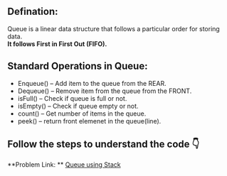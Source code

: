 ## Defination:
Queue is a linear data structure that follows a particular order for storing data.       
**It follows First in First Out (FIFO).**

## Standard Operations in Queue:

- Enqueue() – Add item to the queue from the REAR.
- Dequeue() – Remove item from the queue from the FRONT.
- isFull() – Check if queue is full or not.
- isEmpty() – Check if queue empty or not.
- count() – Get number of items in the queue.
- peek() – return front elemenet in the queue(line).

## Follow the steps to understand the code 👇

**Problem Link: ** [Queue using Stack](https://leetcode.com/problems/implement-queue-using-stacks/)
